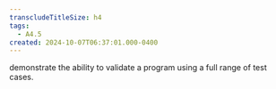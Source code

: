 ```yaml
---
transcludeTitleSize: h4
tags:
  - A4.5
created: 2024-10-07T06:37:01.000-0400
---
```

demonstrate the ability to validate a program using a full range of test cases.